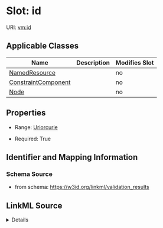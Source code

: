 

# Slot: id

URI: [vm:id](https://w3id.org/linkml/validation-model/id)



<!-- no inheritance hierarchy -->





## Applicable Classes

| Name | Description | Modifies Slot |
| --- | --- | --- |
| [NamedResource](NamedResource.md) |  |  no  |
| [ConstraintComponent](ConstraintComponent.md) |  |  no  |
| [Node](Node.md) |  |  no  |







## Properties

* Range: [Uriorcurie](Uriorcurie.md)

* Required: True





## Identifier and Mapping Information







### Schema Source


* from schema: https://w3id.org/linkml/validation_results




## LinkML Source

<details>
```yaml
name: id
from_schema: https://w3id.org/linkml/validation_results
rank: 1000
identifier: true
alias: id
owner: NamedResource
domain_of:
- NamedResource
range: uriorcurie
required: true

```
</details>